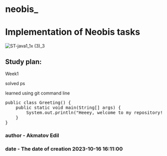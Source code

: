 # neobis_

# Implementation of Neobis tasks

![ST-java1_1x (3)_3](https://github.com/Akmatovedil/neobis_/assets/106029627/d130fba6-1f62-430b-9035-4ec30cfa3c69)


## Study plan:

Week1

solved ps

learned using git command line

<pre>
public class Greeting() {
    public static void main(String[] args) {
        System.out.println("Heeey, welcome to my repository!");
    }
}
</pre>

### author - Akmatov Edil
### date - The date of creation 2023-10-16 16:11:00
